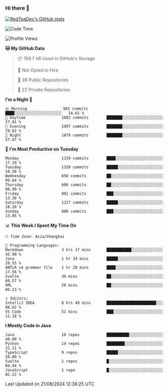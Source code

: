 ### Hi there 👋

<!--
**RedTeaDev/RedTeaDev** is a ✨ _special_ ✨ repository because its `README.md` (this file) appears on your GitHub profile.

Here are some ideas to get you started:

- 🔭 I’m currently working on ...
- 🌱 I’m currently learning ...
- 👯 I’m looking to collaborate on ...
- 🤔 I’m looking for help with ...
- 💬 Ask me about ...
- 📫 How to reach me: ...
- 😄 Pronouns: ...
- ⚡ Fun fact: ...
-->

<!--
[![wakatime](https://wakatime.com/badge/user/6b101ed0-04c0-4490-9283-eb61f2efff96.svg)](https://wakatime.com/@6b101ed0-04c0-4490-9283-eb61f2efff96)
!-->

[![RedTeaDev's GitHub stats](https://github-readme-stats.vercel.app/api?username=RedTeaDev\&include_all_commits=true)](https://github.com/anuraghazra/github-readme-stats)
<!--
[![willianrod's wakatime stats](https://github-readme-stats.vercel.app/api/wakatime?username=RedTeaDev)](https://github.com/anuraghazra/github-readme-stats)
!-->
<!--START_SECTION:waka-->
![Code Time](http://img.shields.io/badge/Code%20Time-2%2C512%20hrs%2020%20mins-blue)

![Profile Views](http://img.shields.io/badge/Profile%20Views-0-blue)

**🐱 My GitHub Data** 

> 📦 159.7 kB Used in GitHub's Storage 
 > 
> 🚫 Not Opted to Hire
 > 
> 📜 36 Public Repositories 
 > 
> 🔑 22 Private Repositories 
 > 
**I'm a Night 🦉** 

```text
🌞 Morning                985 commits         ████░░░░░░░░░░░░░░░░░░░░░   14.61 % 
🌆 Daytime                1882 commits        ███████░░░░░░░░░░░░░░░░░░   27.91 % 
🌃 Evening                1997 commits        ███████░░░░░░░░░░░░░░░░░░   29.62 % 
🌙 Night                  1879 commits        ███████░░░░░░░░░░░░░░░░░░   27.87 % 
```
📅 **I'm Most Productive on Tuesday** 

```text
Monday                   1159 commits        ████░░░░░░░░░░░░░░░░░░░░░   17.19 % 
Tuesday                  1320 commits        █████░░░░░░░░░░░░░░░░░░░░   19.58 % 
Wednesday                650 commits         ██░░░░░░░░░░░░░░░░░░░░░░░   09.64 % 
Thursday                 606 commits         ██░░░░░░░░░░░░░░░░░░░░░░░   08.99 % 
Friday                   901 commits         ███░░░░░░░░░░░░░░░░░░░░░░   13.36 % 
Saturday                 1227 commits        █████░░░░░░░░░░░░░░░░░░░░   18.20 % 
Sunday                   880 commits         ███░░░░░░░░░░░░░░░░░░░░░░   13.05 % 
```


📊 **This Week I Spent My Time On** 

```text
🕑︎ Time Zone: Asia/Shanghai

💬 Programming Languages: 
Markdown                 3 hrs 17 mins       ███████████░░░░░░░░░░░░░░   42.90 % 
Java                     1 hr 34 mins        █████░░░░░░░░░░░░░░░░░░░░   20.55 % 
ANTLR v4 grammar file    1 hr 20 mins        ████░░░░░░░░░░░░░░░░░░░░░   17.56 % 
Svelte                   39 mins             ██░░░░░░░░░░░░░░░░░░░░░░░   08.57 % 
XML                      28 mins             ██░░░░░░░░░░░░░░░░░░░░░░░   06.23 % 

🔥 Editors: 
IntelliJ IDEA            6 hrs 49 mins       ██████████████████████░░░   88.82 % 
VS Code                  51 mins             ███░░░░░░░░░░░░░░░░░░░░░░   11.18 % 
```

**I Mostly Code in Java** 

```text
Java                     18 repos            ██████████░░░░░░░░░░░░░░░   40.00 % 
Python                   14 repos            ████████░░░░░░░░░░░░░░░░░   31.11 % 
TypeScript               9 repos             █████░░░░░░░░░░░░░░░░░░░░   20.00 % 
Svelte                   2 repos             █░░░░░░░░░░░░░░░░░░░░░░░░   04.44 % 
JavaScript               1 repo              █░░░░░░░░░░░░░░░░░░░░░░░░   02.22 % 
```




 Last Updated on 21/08/2024 12:38:25 UTC
<!--END_SECTION:waka-->


